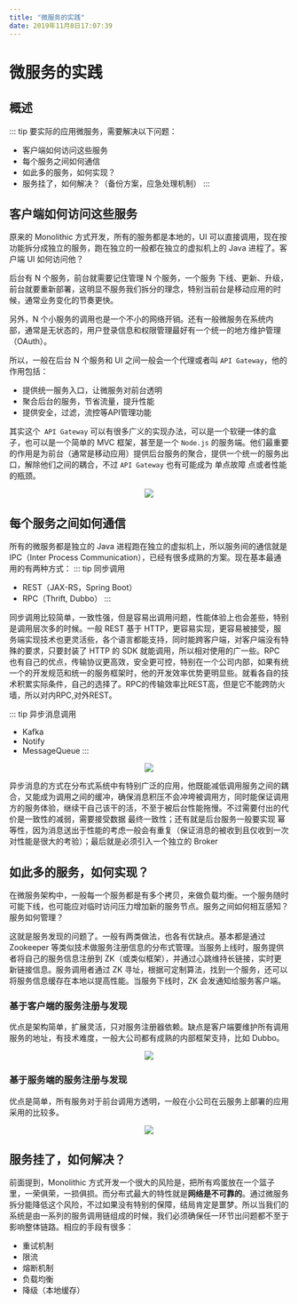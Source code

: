 ```yaml
---
title: "微服务的实践"
date: 2019年11月8日17:07:39
---
```

# 微服务的实践
## 概述
::: tip 要实际的应用微服务，需要解决以下问题：
- 客户端如何访问这些服务
- 每个服务之间如何通信
- 如此多的服务，如何实现？
- 服务挂了，如何解决？（备份方案，应急处理机制）
:::

## 客户端如何访问这些服务
原来的 Monolithic 方式开发，所有的服务都是本地的，UI 可以直接调用，现在按功能拆分成独立的服务，跑在独立的一般都在独立的虚拟机上的 Java 进程了。客户端 UI 如何访问他？

后台有 N 个服务，前台就需要记住管理 N 个服务，一个服务 下线、更新、升级，前台就要重新部署，这明显不服务我们拆分的理念，特别当前台是移动应用的时候，通常业务变化的节奏更快。

另外，N 个小服务的调用也是一个不小的网络开销。还有一般微服务在系统内部，通常是无状态的，用户登录信息和权限管理最好有一个统一的地方维护管理（OAuth）。

所以，一般在后台 N 个服务和 UI 之间一般会一个代理或者叫 `API Gateway`，他的作用包括：
- 提供统一服务入口，让微服务对前台透明
- 聚合后台的服务，节省流量，提升性能
- 提供安全，过滤，流控等API管理功能

其实这个` API Gateway` 可以有很多广义的实现办法，可以是一个软硬一体的盒子，也可以是一个简单的 MVC 框架，甚至是一个 `Node.js` 的服务端。他们最重要的作用是为前台（通常是移动应用）提供后台服务的聚合，提供一个统一的服务出口，解除他们之间的耦合，不过 `API Gateway` 也有可能成为 单点故障 点或者性能的瓶颈。

<div align="center">
<img src="http://ww1.sinaimg.cn/large/007Rnr4nly1g8qwndiruzj30sj09sgma.jpg">
</div>

## 每个服务之间如何通信
所有的微服务都是独立的 Java 进程跑在独立的虚拟机上，所以服务间的通信就是 IPC（Inter Process Communication），已经有很多成熟的方案。现在基本最通用的有两种方式：
::: tip 同步调用
- REST（JAX-RS，Spring Boot）
- RPC（Thrift, Dubbo）
:::

同步调用比较简单，一致性强，但是容易出调用问题，性能体验上也会差些，特别是调用层次多的时候。一般 REST 基于 HTTP，更容易实现，更容易被接受，服务端实现技术也更灵活些，各个语言都能支持，同时能跨客户端，对客户端没有特殊的要求，只要封装了 HTTP 的 SDK 就能调用，所以相对使用的广一些。RPC 也有自己的优点，传输协议更高效，安全更可控，特别在一个公司内部，如果有统一个的开发规范和统一的服务框架时，他的开发效率优势更明显些。就看各自的技术积累实际条件，自己的选择了。RPC的传输效率比REST高，但是它不能跨防火墙，所以对内RPC,对外REST。

::: tip 异步消息调用
- Kafka
- Notify
- MessageQueue
:::

<div align="center">
<img src="http://ww1.sinaimg.cn/large/007Rnr4nly1g8qwp6k05gj30db0dgdgc.jpg">
</div>

异步消息的方式在分布式系统中有特别广泛的应用，他既能减低调用服务之间的耦合，又能成为调用之间的缓冲，确保消息积压不会冲垮被调用方，同时能保证调用方的服务体验，继续干自己该干的活，不至于被后台性能拖慢。不过需要付出的代价是一致性的减弱，需要接受数据 最终一致性；还有就是后台服务一般要实现 幂等性，因为消息送出于性能的考虑一般会有重复（保证消息的被收到且仅收到一次对性能是很大的考验）；最后就是必须引入一个独立的 Broker

## 如此多的服务，如何实现？
在微服务架构中，一般每一个服务都是有多个拷贝，来做负载均衡。一个服务随时可能下线，也可能应对临时访问压力增加新的服务节点。服务之间如何相互感知？服务如何管理？

这就是服务发现的问题了。一般有两类做法，也各有优缺点。基本都是通过 Zookeeper 等类似技术做服务注册信息的分布式管理。当服务上线时，服务提供者将自己的服务信息注册到 ZK（或类似框架），并通过心跳维持长链接，实时更新链接信息。服务调用者通过 ZK 寻址，根据可定制算法，找到一个服务，还可以将服务信息缓存在本地以提高性能。当服务下线时，ZK 会发通知给服务客户端。

### 基于客户端的服务注册与发现
优点是架构简单，扩展灵活，只对服务注册器依赖。缺点是客户端要维护所有调用服务的地址，有技术难度，一般大公司都有成熟的内部框架支持，比如 Dubbo。

<div align="center">
<img src="http://ww1.sinaimg.cn/large/007Rnr4nly1g8qwq0vhibj30bl08yaad.jpg">
</div>

### 基于服务端的服务注册与发现
优点是简单，所有服务对于前台调用方透明，一般在小公司在云服务上部署的应用采用的比较多。
<div align="center">
<img src="http://ww1.sinaimg.cn/large/007Rnr4nly1g8qwqhuaf4j30bl08yweu.jpg">
</div>

## 服务挂了，如何解决？
前面提到，Monolithic 方式开发一个很大的风险是，把所有鸡蛋放在一个篮子里，一荣俱荣，一损俱损。而分布式最大的特性就是**网络是不可靠的**。通过微服务拆分能降低这个风险，不过如果没有特别的保障，结局肯定是噩梦。所以当我们的系统是由一系列的服务调用链组成的时候，我们必须确保任一环节出问题都不至于影响整体链路。相应的手段有很多：
- 重试机制
- 限流
- 熔断机制
- 负载均衡
- 降级（本地缓存）